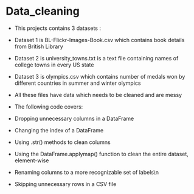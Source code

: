 # Data_cleaning 
+ This projects contains 3 datasets :
 + Dataset 1 is BL-Flickr-Images-Book.csv which contains book details from British Library
 + Dataset 2 is university_towns.txt is a text file containing names of college towns in every US state
 + Dataset 3 is olympics.csv which contains number of medals won by different countries in summer and winter olympics

 + All these files have data which needs to be cleaned and are messy

+ The following code covers:
 + Dropping unnecessary columns in a DataFrame
 + Changing the index of a DataFrame
 + Using .str() methods to clean columns
 + Using the DataFrame.applymap() function to clean the entire dataset, element-wise
 + Renaming columns to a more recognizable set of labels\n
 + Skipping unnecessary rows in a CSV file

